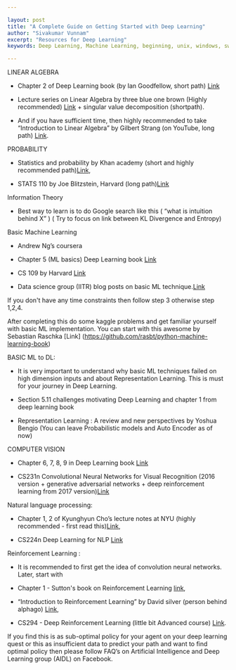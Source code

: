 ```yaml
---

layout:	post
title: "A Complete Guide on Getting Started with Deep Learning"
author: "Sivakumar Vunnam"
excerpt: "Resources for Deep Learning"
keywords: Deep Learning, Machine Learning, beginning, unix, windows, switching, comparison

---
```


LINEAR ALGEBRA
* Chapter 2 of Deep Learning book (by Ian Goodfellow, short path) [Link](www.deeplearningbook.org/contents/linear_algebra.html)

*   Lecture series on Linear Algebra by three blue one brown (Highly recommended) [Link](https://www.youtube.com/watch?v=kjBOesZCoqc&list=PLZHQObOWTQDPD3MizzM2xVFitgF8hE_ab)  + singular value decomposition (shortpath).

* And if you have sufficient time, then highly recommended to take “Introduction to Linear Algebra” by Gilbert Strang (on
    YouTube, long path) [Link](https://ocw.mit.edu/courses/mathematics/18-06-linear-algebra-spring-2010/video-lectures/).

PROBABILITY 

  *  Statistics and probability by Khan academy (short and highly recommended path)[Link](https://www.khanacademy.org/math/statistics-probability),

  *  STATS 110 by Joe Blitzstein, Harvard (long path)[Link](https://www.youtube.com/watch?v=KbB0FjPg0mw&list=PL2SOU6wwxB0uwwH80KTQ6ht66KWxbzTIo)


Information Theory 

 *   Best way to learn is to do Google search like this ( “what is intuition behind X” ) ( Try to focus on link between KL Divergence and Entropy)   

Basic Machine Learning 

 *   Andrew Ng’s coursera 

 *   Chapter 5 (ML basics) Deep Learning book [Link](http://www.deeplearningbook.org/contents/ml.html)

 *   CS 109 by Harvard [Link](http://cs109.github.io/2015/)

 *   Data science group (IITR) blog posts on basic ML technique.[Link](https://medium.com/data-science-group-iitr)

If you don't have any time constraints then follow step 3 otherwise step 1,2,4. 

After completing this do some kaggle problems and get familiar yourself with basic ML implementation. You can start with this 
awesome by Sebastian Raschka [Link] (https://github.com/rasbt/python-machine-learning-book)

BASIC ML to DL:

 *   It is very important to understand why basic ML techniques failed on high dimension inputs and about Representation           Learning. This is must for your journey in Deep Learning.
    
 *   Section 5.11 challenges motivating Deep Learning and chapter 1 from deep learning book
    
  *  Representation Learning : A review and new perspectives by Yoshua Bengio (You can leave Probabilistic models and Auto         Encoder as of now)
  
      
COMPUTER VISION 
  
  *   Chapter 6, 7, 8, 9 in Deep Learning book [Link](http://www.deeplearningbook.org/)
  
  *   CS231n Convolutional Neural Networks for Visual Recognition (2016 version + generative adversarial networks + deep           reinforcement learning from 2017 version)[Link](cs231n.stanford.edu)
 
Natural language processing: 
  
 *   Chapter 1, 2 of Kyunghyun Cho’s lecture notes at NYU (highly recommended - first read this)[Link](https://github.com/nyu-dl/NLP_DL_Lecture_Note/blob/master/lecture_note.pdf),
 
 *   CS224n Deep Learning for NLP [Link](http://web.stanford.edu/class/cs224n/)

Reinforcement Learning :

  *  It is recommended to first get the idea of convolution neural networks.
    Later, start with 
    
  *  Chapter 1 - Sutton's book on Reinforcement Learning [link](http://ufal.mff.cuni.cz/~straka/courses/npfl114/2016/sutton-bookdraft2016sep.pdf),
    
  * “Introduction to Reinforcement Learning” by David silver (person behind alphago) [Link](https://www.youtube.com/watch?v=2pWv7GOvuf0&list=PL7-jPKtc4r78-wCZcQn5IqyuWhBZ8fOxT),
    
  *  CS294 - Deep Reinforcement Learning (little bit Advanced course) [Link](http://rll.berkeley.edu/deeprlcourse/).

If you find this is as sub-optimal policy for your agent on your deep learning quest or this as insufficient data to predict your path and want to find optimal policy then please follow FAQ’s on Artificial Intelligence and Deep Learning group (AIDL) on Facebook.
